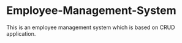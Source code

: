 # Employee-Management-System
This is an employee management system which is based on CRUD application.
